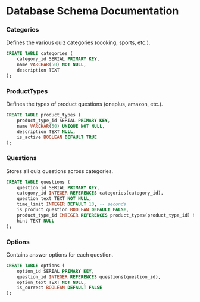 # Database Schema Documentation


### Categories
Defines the various quiz categories (cooking, sports, etc.).

```sql
CREATE TABLE categories (
    category_id SERIAL PRIMARY KEY,
    name VARCHAR(50) NOT NULL,
    description TEXT
);
```

### ProductTypes
Defines the types of product questions (oneplus, amazon, etc.).

```sql
CREATE TABLE product_types (
    product_type_id SERIAL PRIMARY KEY,
    name VARCHAR(50) UNIQUE NOT NULL,
    description TEXT NULL,
    is_active BOOLEAN DEFAULT TRUE
);
```

### Questions
Stores all quiz questions across categories.

```sql
CREATE TABLE questions (
    question_id SERIAL PRIMARY KEY,
    category_id INTEGER REFERENCES categories(category_id),
    question_text TEXT NOT NULL,
    time_limit INTEGER DEFAULT 13, -- seconds
    is_product_question BOOLEAN DEFAULT FALSE,
    product_type_id INTEGER REFERENCES product_types(product_type_id) NULL,
    hint TEXT NULL
);
```

### Options
Contains answer options for each question.

```sql
CREATE TABLE options (
    option_id SERIAL PRIMARY KEY,
    question_id INTEGER REFERENCES questions(question_id),
    option_text TEXT NOT NULL,
    is_correct BOOLEAN DEFAULT FALSE
);
```

